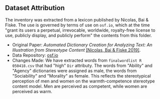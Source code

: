 ## Dataset Attribution
The inventory was extracted from a lexicon published by Nicolas, Bai & Fiske.
The use is governed by terms of use on `osf.io`, which at the time "grant its
users a perpetual, irrevocable, worldwide, royalty-free license to use, publicly
display, and publicly perform" the contents from this folder.

- Original Paper: _Automated Dictionary Creation for Analyzing Text: An
Illustration from Stereotype Content_ [[Nicolas, Bai & Fiske 2019]](https://osf.io/preprints/psyarxiv/afm8k_v1).
- Data Repository: [osf.io](https://osf.io/yx45f/)
- Changes Made: We have extracted words from `finalwordlist R 050418.csv` that
had "high" `Dir` attributy. The words from "Ability" and "Agency" dictionaries
were assigned as male, the words from "Sociability" and "Morality" as female.
This reflects the stereotypical perception of men and women on the
warmth-competence stereotype content model. Men are perceived as competent,
while women are perceived as warm.